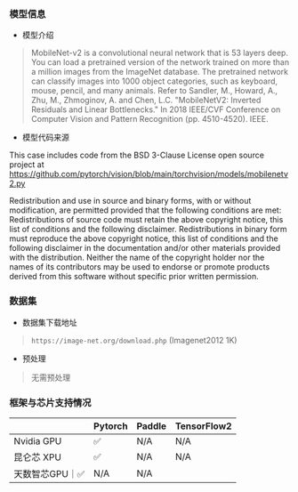 ### 模型信息
- 模型介绍
>MobileNet-v2 is a convolutional neural network that is 53 layers deep. You can load a pretrained version of the network trained on more than a million images from the ImageNet database. The pretrained network can classify images into 1000 object categories, such as keyboard, mouse, pencil, and many animals. 
>Refer to Sandler, M., Howard, A., Zhu, M., Zhmoginov, A. and Chen, L.C. "MobileNetV2: Inverted Residuals and Linear Bottlenecks." In 2018 IEEE/CVF Conference on Computer Vision and Pattern Recognition (pp. 4510-4520). IEEE.

- 模型代码来源

This case includes code from the BSD 3-Clause License open source project at https://github.com/pytorch/vision/blob/main/torchvision/models/mobilenetv2.py

Redistribution and use in source and binary forms, with or without modification, are permitted provided that the following conditions are met:
Redistributions of source code must retain the above copyright notice, this list of conditions and the following disclaimer.
Redistributions in binary form must reproduce the above copyright notice, this list of conditions and the following disclaimer in the documentation and/or other materials provided with the distribution.
Neither the name of the copyright holder nor the names of its contributors may be used to endorse or promote products derived from this software without specific prior written permission.


### 数据集
- 数据集下载地址
> `https://image-net.org/download.php`  (Imagenet2012 1K)

- 预处理
> 无需预处理 


### 框架与芯片支持情况
|     | Pytorch  |Paddle|TensorFlow2|
|  ----  | ----  |  ----  | ----  |
| Nvidia GPU | ✅ |N/A  |N/A|
| 昆仑芯 XPU | ✅ |N/A  |N/A|
| 天数智芯GPU｜✅ |N/A  |N/A|


